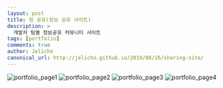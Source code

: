 ```yaml
---
layout: post
title: 정 공유(정보 공유 사이트)
description: >
  개발자 팀별 정보공유 커뮤니티 사이트
tags: [portfolio]
comments: true
author: Jelicho
canonical_url: http://jelicho.github.io/2019/08/16/sharing-site/
---
```



![portfolio_page1](../../../../assets/img/portfolio/sharing-site/1.jpg)
![portfolio_page2](../../../../assets/img/portfolio/sharing-site/2.jpg)
![portfolio_page3](../../../../assets/img/portfolio/sharing-site/3.jpg)
![portfolio_page4](../../../../assets/img/portfolio/sharing-site/4.jpg)